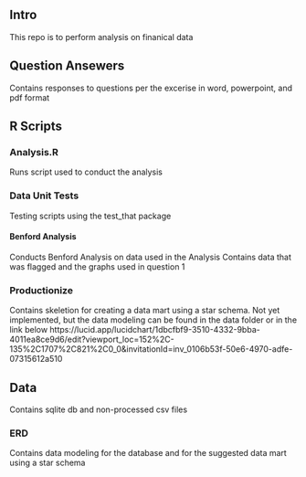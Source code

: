 <h2>Intro </h2>
This repo is to perform analysis on finanical data 

<h2> Question Ansewers </h2>
Contains responses to questions per the excerise in word, powerpoint, and pdf format 

<h2> R Scripts </h2>

<h3> Analysis.R </h3>
Runs script used to conduct the analysis

<h3> Data Unit Tests </h3>
Testing scripts using the test_that package 

  <h4> Benford Analysis </h4>
   Conducts Benford Analysis on data used in the Analysis
   Contains data that was flagged and the graphs used in question 1
   

<h3> Productionize </h3>
Contains skeletion for creating a data mart using a star schema. Not yet implemented, but the data modeling can be found in the data folder or in the link below
<link>
https://lucid.app/lucidchart/1dbcfbf9-3510-4332-9bba-4011ea8ce9d6/edit?viewport_loc=152%2C-135%2C1707%2C821%2C0_0&invitationId=inv_0106b53f-50e6-4970-adfe-07315612a510
</link>

<h2> Data </h2>
Contains sqlite db and non-processed csv files 

<h3> ERD </h3>
Contains data modeling for the database and for the suggested data mart using a star schema 



